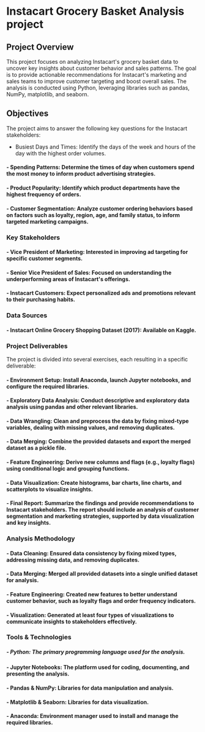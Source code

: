 # Instacart Grocery Basket Analysis project

## Project Overview
This project focuses on analyzing Instacart's grocery basket data to uncover key insights about customer behavior and sales patterns. The goal is to provide actionable recommendations for Instacart's marketing and sales teams to improve customer targeting and boost overall sales. The analysis is conducted using Python, leveraging libraries such as pandas, NumPy, matplotlib, and seaborn.

## Objectives
The project aims to answer the following key questions for the Instacart stakeholders:

 - Busiest Days and Times: Identify the days of the week and hours of the day with the highest order volumes.
#### - Spending Patterns: Determine the times of day when customers spend the most money to inform product advertising strategies.
#### - Product Popularity: Identify which product departments have the highest frequency of orders.
#### - Customer Segmentation: Analyze customer ordering behaviors based on factors such as loyalty, region, age, and family status, to inform targeted marketing campaigns.

### Key Stakeholders

#### - Vice President of Marketing: Interested in improving ad targeting for specific customer segments.
#### - Senior Vice President of Sales: Focused on understanding the underperforming areas of Instacart's offerings.
#### - Instacart Customers: Expect personalized ads and promotions relevant to their purchasing habits.
### Data Sources
#### - Instacart Online Grocery Shopping Dataset (2017): Available on Kaggle.

### Project Deliverables

The project is divided into several exercises, each resulting in a specific deliverable:

#### - Environment Setup: Install Anaconda, launch Jupyter notebooks, and configure the required libraries.
#### - Exploratory Data Analysis: Conduct descriptive and exploratory data analysis using pandas and other relevant libraries.
#### - Data Wrangling: Clean and preprocess the data by fixing mixed-type variables, dealing with missing values, and removing duplicates.
#### - Data Merging: Combine the provided datasets and export the merged dataset as a pickle file.
#### - Feature Engineering: Derive new columns and flags (e.g., loyalty flags) using conditional logic and grouping functions.
#### - Data Visualization: Create histograms, bar charts, line charts, and scatterplots to visualize insights.
#### - Final Report: Summarize the findings and provide recommendations to Instacart stakeholders. The report should include an analysis of customer segmentation and marketing strategies, supported by data visualization and key insights.

### Analysis Methodology

#### - Data Cleaning: Ensured data consistency by fixing mixed types, addressing missing data, and removing duplicates.
#### - Data Merging: Merged all provided datasets into a single unified dataset for analysis.
#### - Feature Engineering: Created new features to better understand customer behavior, such as loyalty flags and order frequency indicators.
#### - Visualization: Generated at least four types of visualizations to communicate insights to stakeholders effectively.

### Tools & Technologies

##### - Python: The primary programming language used for the analysis.
#### - Jupyter Notebooks: The platform used for coding, documenting, and presenting the analysis.
#### - Pandas & NumPy: Libraries for data manipulation and analysis.
#### - Matplotlib & Seaborn: Libraries for data visualization.
#### - Anaconda: Environment manager used to install and manage the required libraries.

